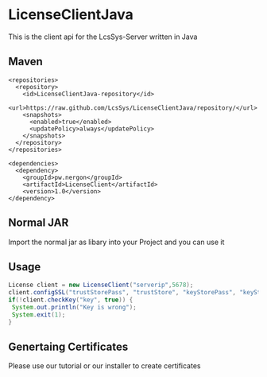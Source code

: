 # LicenseClientJava
This is the client api for the LcsSys-Server written in Java

## Maven

```
<repositories>
  <repository>
    <id>LicenseClientJava-repository</id>
    <url>https://raw.github.com/LcsSys/LicenseClientJava/repository/</url>
    <snapshots>
      <enabled>true</enabled>
      <updatePolicy>always</updatePolicy>
    </snapshots>
  </repository>
</repositories>

<dependencies>
  <dependency>
    <groupId>pw.nergon</groupId>
    <artifactId>LicenseClient</artifactId>
    <version>1.0</version>
</dependency>
```


 ## Normal JAR
 
 Import the normal jar as libary into your Project and you can use it
 
 ## Usage
 
 ```java
 License client = new LicenseClient("serverip",5678);
 client.configSSL("trustStorePass", "trustStore", "keyStorePass", "keyStore");
 if(!client.checkKey("key", true)) {
  System.out.println("Key is wrong");
  System.exit(1);
 }
 ```
  
## Genertaing Certificates

Please use our tutorial or our installer to create certificates

